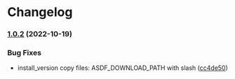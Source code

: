 # Changelog

### [1.0.2](https://www.github.com/intcoms/asdf-volta/compare/v1.0.1...v1.0.2) (2022-10-19)


### Bug Fixes

* install_version copy files: ASDF_DOWNLOAD_PATH with slash ([cc4de50](https://www.github.com/intcoms/asdf-volta/commit/cc4de5019219dab8eb8233d5f4f7537b075f1769))
